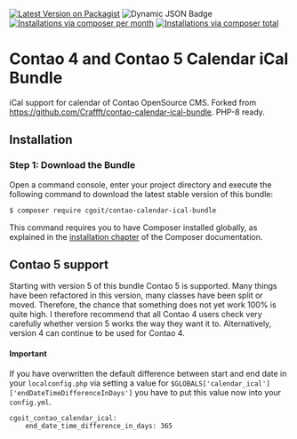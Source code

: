 [![Latest Version on Packagist](http://img.shields.io/packagist/v/cgoit/contao-calendar-ical-bundle.svg?style=flat)](https://packagist.org/packages/cgoit/contao-calendar-ical-bundle)
![Dynamic JSON Badge](https://img.shields.io/badge/dynamic/json?url=https%3A%2F%2Fraw.githubusercontent.com%2FcgoIT%2Fcontao-calendar-ical-bundle%2Fmain%2Fcomposer.json&query=%24.require%5B%22contao%2Fcore-bundle%22%5D&label=Contao%20Version)
[![Installations via composer per month](http://img.shields.io/packagist/dm/cgoit/contao-calendar-ical-bundle.svg?style=flat)](https://packagist.org/packages/cgoit/contao-calendar-ical-bundle)
[![Installations via composer total](http://img.shields.io/packagist/dt/cgoit/contao-calendar-ical-bundle.svg?style=flat)](https://packagist.org/packages/cgoit/contao-calendar-ical-bundle)

Contao 4 and Contao 5 Calendar iCal Bundle
=======================

iCal support for calendar of Contao OpenSource CMS. Forked from https://github.com/Craffft/contao-calendar-ical-bundle. PHP-8 ready.

Installation
------------

### Step 1: Download the Bundle

Open a command console, enter your project directory and execute the
following command to download the latest stable version of this bundle:

```bash
$ composer require cgoit/contao-calendar-ical-bundle
```

This command requires you to have Composer installed globally, as explained
in the [installation chapter](https://getcomposer.org/doc/00-intro.md)
of the Composer documentation.

Contao 5 support
----------------

Starting with version 5 of this bundle Contao 5 is supported. Many things have been refactored in this version, many classes have been split or moved. Therefore, the chance that something does not yet work 100% is quite high. I therefore recommend that all Contao 4 users check very carefully whether version 5 works the way they want it to. Alternatively, version 4 can continue to be used for Contao 4.

#### Important

If you have overwritten the default difference between start and end date in your `localconfig.php` via setting a value for `$GLOBALS['calendar_ical']['endDateTimeDifferenceInDays']` you have to put this value now into your `config.yml`.

```
cgoit_contao_calendar_ical:
    end_date_time_difference_in_days: 365
```
